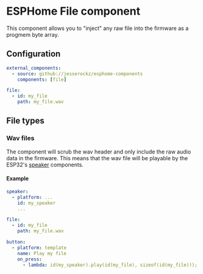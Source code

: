 # ESPHome File component

This component allows you to "inject" any raw file into the firmware as a progmem byte array.

## Configuration

```yaml
external_components:
  - source: github://jesserockz/esphome-components
    components: [file]

file:
  - id: my_file
    path: my_file.wav
```

## File types

### Wav files

The component will scrub the wav header and only include the raw audio data in the firmware.
This means that the wav file will be playable by the ESP32's [speaker](https://esphome.io/components/speaker) components.

#### Example

```yaml
speaker:
  - platform: ...
    id: my_speaker
    ...

file:
  - id: my_file
    path: my_file.wav

button:
  - platform: template
    name: Play my file
    on_press:
      - lambda: id(my_speaker).play(id(my_file), sizeof(id(my_file)));
```
